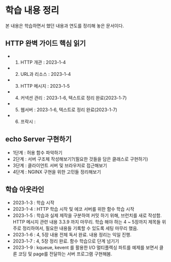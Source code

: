 # 학습 내용 정리

본 내용은 학습하면서 했던 내용과 연도를 정리해 놓은 문서이다.

## HTTP 완벽 가이드 핵심 읽기

- 1.  HTTP 개관 : 2023-1-4
- 2.  URL과 리소스 : 2023-1-4
- 3.  HTTP 메시지 : 2023-1-5
- 4.  커넥션 관리 : 2023-1-6, 텍스트로 정리 완료(2023-1-7)
- 5.  웹서버 : 2023-1-6, 텍스트로 정리 완료(2023-1-7)
- 6.  프락시 :

## echo Server 구현하기

- 1단계 : 허용 함수 파악하기
- 2단계 : 서버 구조체 작성해보기?(필요한 것들을 담은 클래스로 구현하기)
- 3단계 : 클라이언트 서버 및 브라우저로 접근해보기
- 4단계 : NGINX 구현을 위한 고민들 정리해보기

## 학습 아웃라인

- 2023-1-3 : 학습 시작
- 2023-1-4 : HTTP 학습 시작 및 에코 서버를 위한 함수 학습 시작
- 2023-1-5 : 학습과 실제 제작을 구분하여 커밋 하기 위해, 브런치를 새로 작성함. HTTP 메시지 관련 내용 3.3.9 까지 마무리. 학습 해야 하는 4 ~ 5장까지 제목들 위주로 정리하여서, 필요한 내용들 기록할 수 있도록 세팅 마무리 했음.
- 2023-1-6 : 4, 5장 내용 전체 독서 완료. 내용 정리는 익일 진행.
- 2023-1-7 : 4, 5장 정리 완료. 함수 학습으로 단계 넘기기
- 2023-1-9 : kqueue, kevent 를 활용한 I/O 멀티플렉싱 파트를 예제를 보면서 클론 코딩 및 page를 전달하는 서버 프로그램 구현해봄.
